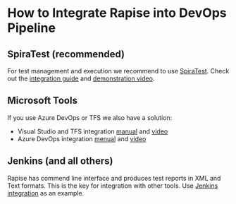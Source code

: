 # How to Integrate Rapise into DevOps Pipeline

## SpiraTest (recommended)

For test management and execution we recommend to use [SpiraTest](https://www.inflectra.com/SpiraTest/). Check out the [integration guide](/Guide/spiratest_integration/) and [demonstration video](https://youtu.be/5ybrBQOzez8).

## Microsoft Tools

If you use Azure DevOps or TFS we also have a solution:

- Visual Studio and TFS integration [manual](/Guide/visual_studio/) and [video](https://youtu.be/iPVplfqKj50 )
- Azure DevOps integration [menual](/Guide/ado_integration/) and [video](https://youtu.be/H7nOorRs00A)

## Jenkins (and all others)

Rapise has commend line interface and produces test reports in XML and Text formats. This is the key for integration with other tools. Use [Jenkins integration](https://www.inflectra.com/Support/KnowledgeBase/KB300.aspx) as an example.